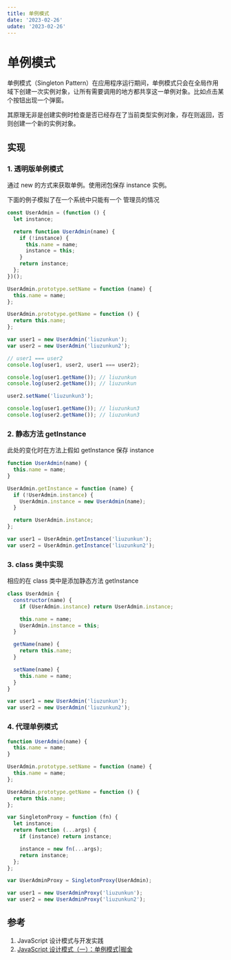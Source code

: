 ```yaml
---
title: 单例模式
date: '2023-02-26'
udate: '2023-02-26'
---
```


# 单例模式

单例模式（Singleton Pattern）在应用程序运行期间，单例模式只会在全局作用域下创建一次实例对象，让所有需要调用的地方都共享这一单例对象。比如点击某个按钮出现一个弹窗。

其原理无非是创建实例时检查是否已经存在了当前类型实例对象，存在则返回，否则创建一个新的实例对象。

## 实现

### 1. 透明版单例模式

通过 new 的方式来获取单例。使用闭包保存 instance 实例。

下面的例子模拟了在一个系统中只能有一个 管理员的情况

```js
const UserAdmin = (function () {
  let instance;

  return function UserAdmin(name) {
    if (!instance) {
      this.name = name;
      instance = this;
    }
    return instance;
  };
})();

UserAdmin.prototype.setName = function (name) {
  this.name = name;
};

UserAdmin.prototype.getName = function () {
  return this.name;
};

var user1 = new UserAdmin('liuzunkun');
var user2 = new UserAdmin('liuzunkun2');

// user1 === user2
console.log(user1, user2, user1 === user2);

console.log(user1.getName()); // liuzunkun
console.log(user2.getName()); // liuzunkun

user2.setName('liuzunkun3');

console.log(user1.getName()); // liuzunkun3
console.log(user2.getName()); // liuzunkun3
```

### 2. 静态方法 getInstance

此处的变化时在方法上假如 getInstance 保存 instance

```js
function UserAdmin(name) {
  this.name = name;
}

UserAdmin.getInstance = function (name) {
  if (!UserAdmin.instance) {
    UserAdmin.instance = new UserAdmin(name);
  }

  return UserAdmin.instance;
};

var user1 = UserAdmin.getInstance('liuzunkun');
var user2 = UserAdmin.getInstance('liuzunkun2');
```

### 3. class 类中实现

相应的在 class 类中是添加静态方法 getInstance

```js
class UserAdmin {
  constructor(name) {
    if (UserAdmin.instance) return UserAdmin.instance;

    this.name = name;
    UserAdmin.instance = this;
  }

  getName(name) {
    return this.name;
  }

  setName(name) {
    this.name = name;
  }
}

var user1 = new UserAdmin('liuzunkun');
var user2 = new UserAdmin('liuzunkun2');
```

### 4. 代理单例模式

```js
function UserAdmin(name) {
  this.name = name;
}

UserAdmin.prototype.setName = function (name) {
  this.name = name;
};

UserAdmin.prototype.getName = function () {
  return this.name;
};

var SingletonProxy = function (fn) {
  let instance;
  return function (...args) {
    if (instance) return instance;

    instance = new fn(...args);
    return instance;
  };
};

var UserAdminProxy = SingletonProxy(UserAdmin);

var user1 = new UserAdminProxy('liuzunkun');
var user2 = new UserAdminProxy('liuzunkun2');
```

## 参考

1. JavaScript 设计模式与开发实践
2. [JavaScript 设计模式（一）：单例模式|掘金](https://juejin.cn/post/6844903874210299912)
